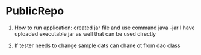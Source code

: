 # PublicRepo

1. How to run application:
   created jar file and use command java -jar <executable-jar-name>
   I have uploaded executable jar as well that can be used directly
   
 2. If tester needs to change sample dats can chane ot from dao class
 
 
